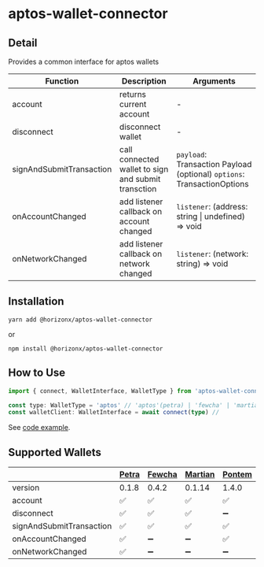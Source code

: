 # aptos-wallet-connector

## Detail

Provides a common interface for aptos wallets

| Function                 | Description                                         | Arguments                                                                   |
| ------------------------ | --------------------------------------------------- | --------------------------------------------------------------------------- |
| account                  | returns current account                             | -                                                                           |
| disconnect               | disconnect wallet                                   | -                                                                           |
| signAndSubmitTransaction | call connected wallet to sign and submit transction | `payload`: Transaction Payload<br> (optional) `options`: TransactionOptions |
| onAccountChanged         | add listener callback on account changed            | `listener`: (address: string \| undefined) => void                          |
| onNetworkChanged         | add listener callback on network changed            | `listener`: (network: string) => void                                       |


## Installation

```
yarn add @horizonx/aptos-wallet-connector
```

or

```
npm install @horizonx/aptos-wallet-connector
```


## How to Use

```typescript
import { connect, WalletInterface, WalletType } from 'aptos-wallet-connector'

const type: WalletType = 'aptos' // 'aptos'(petra) | 'fewcha' | 'martian' | 'pontem'
const walletClient: WalletInterface = await connect(type) //
```

See [code example](https://github.com/horizonx-tech/aptos-module-explorer/blob/main/src/hooks/useWallet.tsx).

## Supported Wallets

|                          | [Petra](https://petra.app/) | [Fewcha](https://fewcha.app/) | [Martian](https://martianwallet.xyz/) | [Pontem](https://pontem.network/) |
| ------------------------ | --------------------------- | ----------------------------- | ------------------------------------- | --------------------------------- |
| version                  | 0.1.8                       | 0.4.2                         | 0.1.14                                | 1.4.0                             |
| account                  | :white_check_mark:          | :white_check_mark:            | :white_check_mark:                    | :white_check_mark:                |
| disconnect               | :white_check_mark:          | :white_check_mark:            | :white_check_mark:                    | :heavy_minus_sign:                |
| signAndSubmitTransaction | :white_check_mark:          | :white_check_mark:            | :white_check_mark:                    | :white_check_mark:                |
| onAccountChanged         | :white_check_mark:          | :heavy_minus_sign:            | :heavy_minus_sign:                    | :white_check_mark:                |
| onNetworkChanged         | :white_check_mark:          | :heavy_minus_sign:            | :heavy_minus_sign:                    | :heavy_minus_sign:                |
